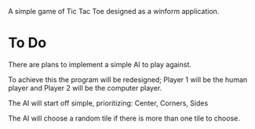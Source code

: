 A simple game of Tic Tac Toe designed as a winform application.

# To Do
There are plans to implement a simple AI to play against.

To achieve this the program will be redesigned; Player 1 will be the human player and Player 2 will be the computer player.

The AI will start off simple, prioritizing: Center, Corners, Sides

The AI will choose a random tile if there is more than one tile to choose.
